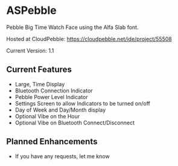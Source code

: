 ASPebble
=========

Pebble Big Time Watch Face using the Alfa Slab font.

Hosted at CloudPebble: https://cloudpebble.net/ide/project/55508

Current Version: 1.1

Current Features
----------------
* Large, Time Display
* Bluetooth Connection Indicator
* Pebble Power Level Indicator
* Settings Screen to allow Indicators to be turned on/off
* Day of Week and Day/Month display
* Optional Vibe on the Hour
* Optional Vibe on Bluetooth Connect/Disconnect

Planned Enhancements
--------------------
* If you have any requests, let me know
